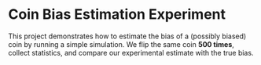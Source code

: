 # Coin Bias Estimation Experiment

This project demonstrates how to estimate the bias of a (possibly biased) coin by running
a simple simulation. We flip the same coin **500 times**, collect statistics, and compare
our experimental estimate with the true bias.

